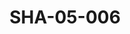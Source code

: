 ---
pid: SHA-05-006
title: SHA-05-006
language: en
original_label: 
rights: Sharhabil Ahmed
location_of_original: Sharhabil Ahmed
photographer_or_studio: 
scanned_from: photograph 6.3 by 8.9
_date: early 1960s
location: Omdurman, Abdel Gayoum Gate
description: Sharhabil Ahmed with two others
additional_notes: 
permission_display: 'yes'
on_server: 'no'
on_website: 'no'
permalink: /photopages/en/SHA-05-006
layout: photo-page
---